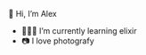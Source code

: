 👋 Hi, I’m Alex
- 👨🏻‍💻 I’m currently learning elixir
- 📷 I love photografy

<!---
alepedraza/alepedraza is a ✨ special ✨ repository because its `README.md` (this file) appears on your GitHub profile.
You can click the Preview link to take a look at your changes.
--->

